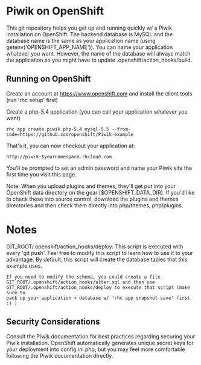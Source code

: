 Piwik on OpenShift
======================

This git repository helps you get up and running quickly w/ a Piwik installation
on OpenShift.  The backend database is MySQL and the database name is the
same as your application name (using getenv('OPENSHIFT_APP_NAME')).  You can name
your application whatever you want.  However, the name of the database will always
match the application so you might have to update .openshift/action_hooks/build.


Running on OpenShift
----------------------------

Create an account at https://www.openshift.com and install the client tools (run 'rhc setup' first)

Create a php-5.4 application (you can call your application whatever you want)

    rhc app create piwik php-5.4 mysql-5.5 --from-code=https://github.com/openshift/Piwik-example

That's it, you can now checkout your application at:

    http://piwik-$yournamespace.rhcloud.com

You'll be prompted to set an admin password and name your Piwik site the first time you visit this
page.

Note: When you upload plugins and themes, they'll get put into your OpenShift data directory
on the gear ($OPENSHIFT_DATA_DIR).  If you'd like to check these into source control, download the
plugins and themes directories and then check them directly into php/themes, php/plugins.

Notes
=====

GIT_ROOT/.openshift/action_hooks/deploy:
    This script is executed with every 'git push'.  Feel free to modify this script
    to learn how to use it to your advantage.  By default, this script will create
    the database tables that this example uses.

    If you need to modify the schema, you could create a file
    GIT_ROOT/.openshift/action_hooks/alter.sql and then use
    GIT_ROOT/.openshift/action_hooks/deploy to execute that script (make sure to
    back up your application + database w/ 'rhc app snapshot save' first :) )

Security Considerations
-----------------------
Consult the Piwik documentation for best practices regarding securing your Piwik installation.  OpenShift
automatically generates unique secret keys for your deployment into config.ini.php, but you may feel more
comfortable following the Piwik documentation directly.
